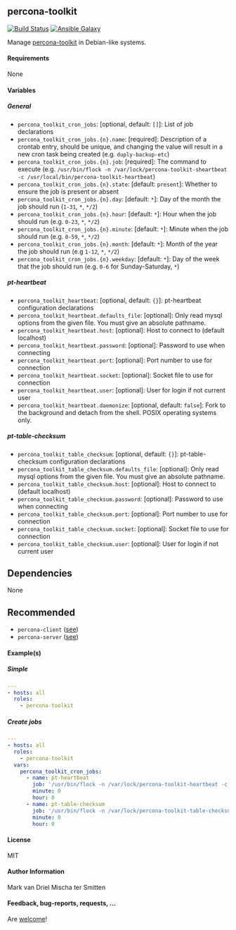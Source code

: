 ## percona-toolkit

[![Build Status](https://travis-ci.org/Oefenweb/ansible-percona-toolkit.svg?branch=master)](https://travis-ci.org/Oefenweb/ansible-percona-toolkit) [![Ansible Galaxy](http://img.shields.io/badge/ansible--galaxy-percona--toolkit-blue.svg)](https://galaxy.ansible.com/list#/roles/6990)

Manage [percona-toolkit](https://www.percona.com/software/mysql-tools/percona-toolkit) in Debian-like systems.

#### Requirements

None

#### Variables

##### General

* `percona_toolkit_cron_jobs`: [optional, default: `[]`]: List of job declarations
* `percona_toolkit_cron_jobs.{n}.name`: [required]: Description of a crontab entry, should be unique, and changing the value will result in a new cron task being created (e.g. `duply-backup-etc`)
* `percona_toolkit_cron_jobs.{n}.job`: [required]: The command to execute (e.g. `/usr/bin/flock -n /var/lock/percona-toolkit-sheartbeat -c /usr/local/bin/percona-toolkit-heartbeat`)
* `percona_toolkit_cron_jobs.{n}.state`: [default: `present`]: Whether to ensure the job is present or absent
* `percona_toolkit_cron_jobs.{n}.day`: [default: `*`]: Day of the month the job should run (`1-31`, `*`, `*/2`)
* `percona_toolkit_cron_jobs.{n}.hour`: [default: `*`]: Hour when the job should run (e.g. `0-23`, `*`, `*/2`)
* `percona_toolkit_cron_jobs.{n}.minute`: [default: `*`]: Minute when the job should run (e.g. `0-59`, `*`, `*/2`)
* `percona_toolkit_cron_jobs.{n}.month`: [default: `*`]: Month of the year the job should run (e.g `1-12`, `*`, `*/2`)
* `percona_toolkit_cron_jobs.{n}.weekday`: [default: `*`]: Day of the week that the job should run (e.g. `0-6` for Sunday-Saturday, `*`)

##### pt-heartbeat

* `percona_toolkit_heartbeat`: [optional, default: `{}`]: pt-heartbeat configuration declarations
* `percona_toolkit_heartbeat.defaults_file`: [optional]: Only read mysql options from the given file. You must give an absolute pathname.
* `percona_toolkit_heartbeat.host`: [optional]: Host to connect to (default localhost)
* `percona_toolkit_heartbeat.password`: [optional]: Password to use when connecting
* `percona_toolkit_heartbeat.port`: [optional]: Port number to use for connection
* `percona_toolkit_heartbeat.socket`: [optional]: Socket file to use for connection
* `percona_toolkit_heartbeat.user`: [optional]: User for login if not current user
* `percona_toolkit_heartbeat.daemonize`: [optional, default: `false`]: Fork to the background and detach from the shell. POSIX operating systems only.

##### pt-table-checksum

* `percona_toolkit_table_checksum`: [optional, default: `{}`]: pt-table-checksum configuration declarations
* `percona_toolkit_table_checksum.defaults_file`: [optional]: Only read mysql options from the given file. You must give an absolute pathname.
* `percona_toolkit_table_checksum.host`: [optional]: Host to connect to (default localhost)
* `percona_toolkit_table_checksum.password`: [optional]: Password to use when connecting
* `percona_toolkit_table_checksum.port`: [optional]: Port number to use for connection
* `percona_toolkit_table_checksum.socket`: [optional]: Socket file to use for connection
* `percona_toolkit_table_checksum.user`: [optional]: User for login if not current user

## Dependencies

None

## Recommended

* `percona-client` ([see](https://github.com/Oefenweb/ansible-percona-client))
* `percona-server` ([see](https://github.com/Oefenweb/ansible-percona-server))

#### Example(s)

##### Simple

```yaml
---
- hosts: all
  roles:
    - percona-toolkit
```

##### Create jobs

```yaml
---
- hosts: all
  roles:
    - percona-toolkit
  vars:
    percona_toolkit_cron_jobs:
      - name: pt-heartbeat
        job: '/usr/bin/flock -n /var/lock/percona-toolkit-heartbeat -c /usr/local/bin/percona-toolkit-heartbeat'
        minute: 0
        hour: 0
      - name: pt-table-checksum
        job: '/usr/bin/flock -n /var/lock/percona-toolkit-table-checksum -c /usr/local/bin/percona-toolkit-table-checksum'
        minute: 0
        hour: 0
```

#### License

MIT

#### Author Information

Mark van Driel
Mischa ter Smitten

#### Feedback, bug-reports, requests, ...

Are [welcome](https://github.com/Oefenweb/ansible-percona-toolkit/issues)!
